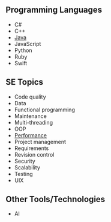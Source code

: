## Programming Languages

* C#
* C++
* [Java](java/Java.md)
* JavaScript
* Python
* Ruby
* Swift

## SE Topics

* Code quality
* Data
* Functional programming
* Maintenance
* Multi-threading
* OOP
* [Performance](performance/Performance.md)
* Project management
* Requirements
* Revision control
* Security
* Scalability
* Testing
* UIX

## Other Tools/Technologies

* AI